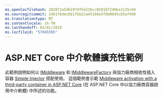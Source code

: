 ```yaml
---
ms.openlocfilehash: 282871e5db197dfb4226cc02918f2d6ba1135c04
ms.sourcegitcommit: 24b1f6decbb17bb22a45166e5fdb0845c65af498
ms.translationtype: MT
ms.contentlocale: zh-TW
ms.lasthandoff: 03/01/2019
ms.locfileid: "57045595"
---
```

# <a name="aspnet-core-middleware-extensibility-sample"></a>ASP.NET Core 中介軟體擴充性範例

此範例說明如何以 [IMiddleware](https://docs.microsoft.com/dotnet/api/microsoft.aspnetcore.http.imiddleware) 和 [IMiddlewareFactory](https://docs.microsoft.com/dotnet/api/microsoft.aspnetcore.http.imiddlewarefactory) 與協力廠商相依性插入容器 [Simple Injector](https://simpleinjector.org) 搭配使用。 這個範例會示範 [Middleware activation with a third-party container in ASP.NET Core](https://docs.microsoft.com/aspnet/core/fundamentals/middleware/extensibility-third-party-container) (在 ASP.NET Core 中以協力廠商容器啟用中介軟體) 中所述的功能。
